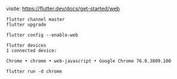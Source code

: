 
visite: https://flutter.dev/docs/get-started/web

~~~
flutter channel master
flutter upgrade

flutter config --enable-web

flutter devices
1 connected device:

Chrome • chrome • web-javascript • Google Chrome 76.0.3809.100

flutter run -d chrome

~~~